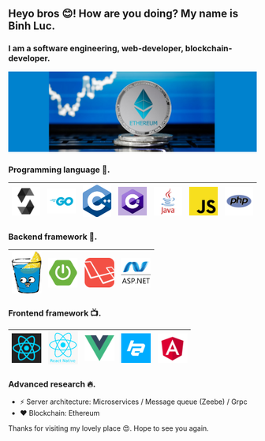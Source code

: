 ## Heyo bros 😊! How are you doing? My name is Binh Luc.
### I am a software engineering, web-developer, blockchain-developer.
![I am a software engineering, web-developer, blockchain-developer.](https://github.com/lucthienbinh/lucthienbinh/blob/main/image/ethereum.jpg)

### Programming language 🚀.
| <a href="https://docs.soliditylang.org/en/latest/"><img src="https://raw.githubusercontent.com/lucthienbinh/lucthienbinh/main/image/solidity.png" width=60></a> | <a href="https://golang.org/"><img src="https://raw.githubusercontent.com/lucthienbinh/lucthienbinh/main/image/go.png" width=60></a> | <a href="https://www.cplusplus.com/"><img src="https://raw.githubusercontent.com/lucthienbinh/lucthienbinh/main/image/cpp.png" width=60></a> | <a href="https://docs.microsoft.com/en-us/dotnet/csharp/"><img src="https://raw.githubusercontent.com/lucthienbinh/lucthienbinh/main/image/csharp.png" width=60></a> | <a href="https://www.java.com/en/"><img src="https://raw.githubusercontent.com/lucthienbinh/lucthienbinh/main/image/java.png" width=60></a> | <a href="https://developer.mozilla.org/en-US/docs/Learn/Getting_started_with_the_web/"><img src="https://raw.githubusercontent.com/lucthienbinh/lucthienbinh/main/image/js.png" width=60></a> | <a href="https://www.php.net/"><img src="https://raw.githubusercontent.com/lucthienbinh/lucthienbinh/main/image/php.png" width=60></a> |
|:---:|:---:|:---:|:---:|:---:|:---:|:---:|

### Backend framework 🔧.
| <a href="https://github.com/gin-gonic/gin"><img src="https://raw.githubusercontent.com/lucthienbinh/lucthienbinh/main/image/gingonic.png" width=60></a> | <a href="https://spring.io/projects/spring-boot"><img src="https://raw.githubusercontent.com/lucthienbinh/lucthienbinh/main/image/spring-boot.png" width=60></a> | <a href="https://laravel.com/"><img src="https://raw.githubusercontent.com/lucthienbinh/lucthienbinh/main/image/laravel.png" width=60></a> | <a href="https://dotnet.microsoft.com/apps/aspnet"><img src="https://raw.githubusercontent.com/lucthienbinh/lucthienbinh/main/image/aspdotnet.jpg" width=60></a> |
|:---:|:---:|:---:|:---:|

### Frontend framework 📺.
| <a href="https://reactjs.org/"><img src="https://raw.githubusercontent.com/lucthienbinh/lucthienbinh/main/image/reactjs.png" width=60></a> | <a href="https://reactnative.dev/"><img src="https://raw.githubusercontent.com/lucthienbinh/lucthienbinh/main/image/reactnative.png" width=60></a> | <a href="https://vuejs.org/"><img src="https://raw.githubusercontent.com/lucthienbinh/lucthienbinh/main/image/vuejs.png" width=60></a> | <a href="https://github.com/jorgebucaran/hyperapp"><img src="https://raw.githubusercontent.com/lucthienbinh/lucthienbinh/main/image/hyperapp.png" width=60></a> | <a href="https://angular.io/"><img src="https://raw.githubusercontent.com/lucthienbinh/lucthienbinh/main/image/angular.png" width=60></a> |
|:---:|:---:|:---:|:---:|:---:|


### Advanced research 🔥.
* ⚡ Server architecture: Microservices / Message queue (Zeebe) / Grpc
* ❤️ Blockchain: Ethereum 

Thanks for visiting my lovely place 😍. Hope to see you again.
